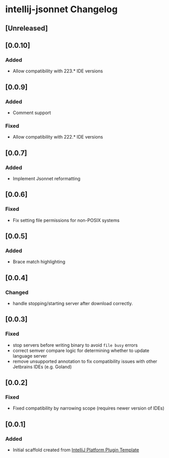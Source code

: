 <!-- Keep a Changelog guide -> https://keepachangelog.com -->

# intellij-jsonnet Changelog

## [Unreleased]

## [0.0.10]
### Added
- Allow compatibility with 223.* IDE versions

## [0.0.9]
### Added
- Comment support

### Fixed
- Allow compatibility with 222.* IDE versions

## [0.0.7]
### Added
- Implement Jsonnet reformatting

## [0.0.6]
### Fixed
- Fix setting file permissions for non-POSIX systems

## [0.0.5]
### Added
- Brace match highlighting

## [0.0.4]
### Changed
- handle stopping/starting server after download correctly.

## [0.0.3]
### Fixed
- stop servers before writing binary to avoid `file busy` errors
- correct semver compare logic for determining whether to update language server
- remove unsupported annotation to fix compatibility issues with other Jetbrains IDEs (e.g. Goland)

## [0.0.2]
### Fixed
- Fixed compatibility by narrowing scope (requires newer version of IDEs)

## [0.0.1]
### Added
- Initial scaffold created from [IntelliJ Platform Plugin Template](https://github.com/JetBrains/intellij-platform-plugin-template)